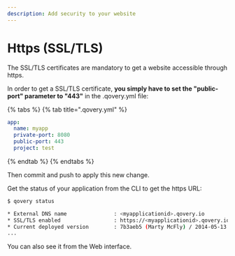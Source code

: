 ```yaml
---
description: Add security to your website
---
```


# Https \(SSL/TLS\)

The SSL/TLS certificates are mandatory to get a website accessible through https.

In order to get a SSL/TLS certificate, **you simply have to set the "public-port" parameter to "443"** in the .qovery.yml file:

{% tabs %}
{% tab title=".qovery.yml" %}
```yaml
app:
  name: myapp
  private-port: 8080
  public-port: 443
  project: test
```
{% endtab %}
{% endtabs %}

Then commit and push to apply this new change.

Get the status of your application from the CLI to get the https URL:

```bash
$ qovery status

* External DNS name               : <myapplicationid>.qovery.io
* SSL/TLS enabled                 : https://<myapplicationid>.qovery.io
* Current deployed version        : 7b3aeb5 (Marty McFly) / 2014-05-13 02:56
...
```

You can also see it from the Web interface.

